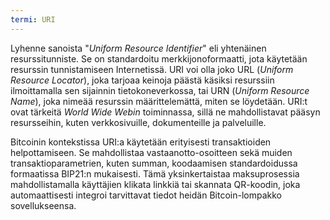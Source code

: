 ```yaml
---
termi: URI
---
```


Lyhenne sanoista "*Uniform Resource Identifier*" eli yhtenäinen resurssitunniste. Se on standardoitu merkkijonoformaatti, jota käytetään resurssin tunnistamiseen Internetissä. URI voi olla joko URL (*Uniform Resource Locator*), joka tarjoaa keinoja päästä käsiksi resurssiin ilmoittamalla sen sijainnin tietokoneverkossa, tai URN (*Uniform Resource Name*), joka nimeää resurssin määrittelemättä, miten se löydetään. URI:t ovat tärkeitä *World Wide Webin* toiminnassa, sillä ne mahdollistavat pääsyn resursseihin, kuten verkkosivuille, dokumenteille ja palveluille.

Bitcoinin kontekstissa URI:a käytetään erityisesti transaktioiden helpottamiseen. Se mahdollistaa vastaanotto-osoitteen sekä muiden transaktioparametrien, kuten summan, koodaamisen standardoidussa formaatissa BIP21:n mukaisesti. Tämä yksinkertaistaa maksuprosessia mahdollistamalla käyttäjien klikata linkkiä tai skannata QR-koodin, joka automaattisesti integroi tarvittavat tiedot heidän Bitcoin-lompakko sovellukseensa.
